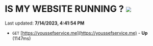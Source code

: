 # IS MY WEBSITE RUNNING ? [![](https://img.shields.io/static/v1?label=Sponsor&message=%E2%9D%A4&logo=GitHub&color=%23fe8e86)](https://github.com/sponsors/<username>)

Last updated: **7/14/2023, 4:41:54 PM**

- `GET` [https://youssefservice.me](https://youssefservice.me) - **Up** (1147ms)
